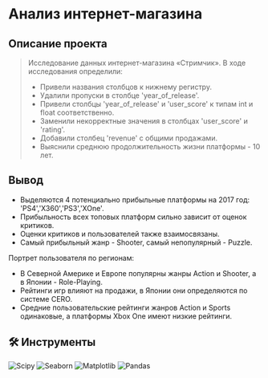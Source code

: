# Анализ интернет-магазина

## Описание проекта
> Исследование данных интернет-магазина «Стримчик». В ходе исследования определили:
> - Привели названия столбцов к нижнему регистру.
> - Удалили пропуски в столбце 'year_of_release'.
> - Привели столбцы 'year_of_release' и 'user_score' к типам int и float соответственно.
> - Заменили некорректные значения в столбцах 'user_score' и 'rating'.
> - Добавили столбец 'revenue' с общими продажами.
> - Выяснили среднюю продолжительность жизни платформы - 10 лет.

## Вывод
- Выделяются 4 потенциально прибыльные платформы на 2017 год: 'PS4','X360','PS3','XOne'.
- Прибыльность всех топовых платформ сильно зависит от оценок критиков.
- Оценки критиков и пользователей также взаимосвязаны.
- Самый прибыльный жанр - Shooter, самый непопулярный - Puzzle.

Портрет пользователя по регионам:
- В Северной Америке и Европе популярны жанры Action и Shooter, а в Японии - Role-Playing.
- Рейтинги игр влияют на продажи, в Японии они определяются по системе CERO.
- Средние пользовательские рейтинги жанров Action и Sports одинаковые, а платформы Xbox One имеют низкие рейтинги.



## 🛠 Инструменты
<i class="devicon-scikitlearn-plain"></i>
 ![Scipy](https://img.shields.io/badge/SciPy-%230C55A5.svg?style=for-the-badge&logo=scipy&logoColor=%white)
 ![Seaborn](https://img.shields.io/badge/Seaborn-%230095D5.svg?style=for-the-badge&logo=seaborn&logoColor=white)
 ![Matplotlib](https://img.shields.io/badge/Matplotlib-%23ffffff.svg?style=for-the-badge&logo=Matplotlib&logoColor=black) 
 ![Pandas](https://img.shields.io/badge/pandas-%23150458.svg?style=for-the-badge&logo=pandas&logoColor=white) 
